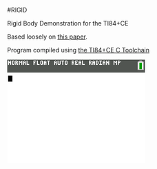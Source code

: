 #RIGID

Rigid Body Demonstration for the TI84+CE 

Based loosely on [this paper](https://matthias-research.github.io/pages/publications/posBasedDyn.pdf). 

Program compiled using [the TI84+CE C Toolchain](https://github.com/CE-Programming/toolchain) 

![](https://github.com/Zaalan3/RigidBody/blob/master/col.gif) 